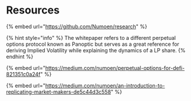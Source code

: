 # Resources

{% embed url="https://github.com/Numoen/research" %}

{% hint style="info" %}
The whitepaper refers to a different perpetual options protocol known as Panoptic but serves as a great reference for deriving Implied Volatility while explaining the dynamics of a LP share.
{% endhint %}

{% embed url="https://medium.com/numoen/perpetual-options-for-defi-821351c0a24f" %}

{% embed url="https://medium.com/numoen/an-introduction-to-replicating-market-makers-de5c44d3c558" %}
